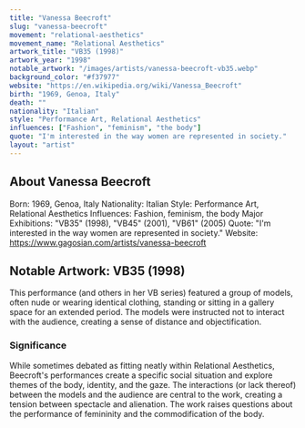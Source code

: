 ```yaml
---
title: "Vanessa Beecroft"
slug: "vanessa-beecroft"
movement: "relational-aesthetics"
movement_name: "Relational Aesthetics"
artwork_title: "VB35 (1998)"
artwork_year: "1998"
notable_artwork: "/images/artists/vanessa-beecroft-vb35.webp"
background_color: "#f37977"
website: "https://en.wikipedia.org/wiki/Vanessa_Beecroft"
birth: "1969, Genoa, Italy"
death: ""
nationality: "Italian"
style: "Performance Art, Relational Aesthetics"
influences: ["Fashion", "feminism", "the body"]
quote: "I'm interested in the way women are represented in society."
layout: "artist"
---
```


## About Vanessa Beecroft

Born: 1969, Genoa, Italy Nationality: Italian Style: Performance Art, Relational Aesthetics Influences: Fashion, feminism, the body Major Exhibitions: "VB35" (1998), "VB45" (2001), "VB61" (2005) Quote: "I'm interested in the way women are represented in society." Website: https://www.gagosian.com/artists/vanessa-beecroft

## Notable Artwork: VB35 (1998)

This performance (and others in her VB series) featured a group of models, often nude or wearing identical clothing, standing or sitting in a gallery space for an extended period. The models were instructed not to interact with the audience, creating a sense of distance and objectification.

### Significance

While sometimes debated as fitting neatly within Relational Aesthetics, Beecroft's performances create a specific social situation and explore themes of the body, identity, and the gaze. The interactions (or lack thereof) between the models and the audience are central to the work, creating a tension between spectacle and alienation. The work raises questions about the performance of femininity and the commodification of the body.
